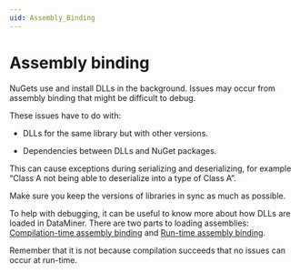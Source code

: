 ```yaml
---
uid: Assembly_Binding
---
```


# Assembly binding

NuGets use and install DLLs in the background. Issues may occur from assembly binding that might be difficult to debug.

These issues have to do with:

- DLLs for the same library but with other versions.

- Dependencies between DLLs and NuGet packages.

This can cause exceptions during serializing and deserializing, for example “Class A not being able to deserialize into a type of Class A”.

Make sure you keep the versions of libraries in sync as much as possible.

To help with debugging, it can be useful to know more about how DLLs are loaded in DataMiner. There are two parts to loading assemblies: [Compilation-time assembly binding](xref:Compilation_Time_Assembly_Binding) and [Run-time assembly binding](xref:Run_Time_Assembly_Binding).

Remember that it is not because compilation succeeds that no issues can occur at run-time.
